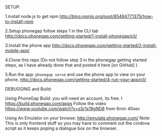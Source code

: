 SETUP:

1.install node.js to get npm  http://blog.npmjs.org/post/85484771375/how-to-install-npm

2.Setup phonegap follow steps 1 in the CLI tab http://docs.phonegap.com/getting-started/1-install-phonegap/cli/

3.Install the phone app http://docs.phonegap.com/getting-started/2-install-mobile-app/

4.Clone this repo (Do not follow step 3 in the phonegap getting started steps, as I have already done that and posted it here [on GitHub] )

5.Run the app:  `phonegap serve` and use the phone app to view on your phone.
http://docs.phonegap.com/getting-started/4-run-your-app/cli/


DEBUGGING and Build:

Using PhoneGap Build:
you will need an account, its free. I
https://build.phonegap.com/apps
Follow the video https://www.youtube.com/watch?v=sSr1s19gND8 from 6min 40sec

Using An Emulator on your browse:
http://emulate.phonegap.com/
Note: This is only frontend stuff so you may have to comment out the cordova script as it keeps poping a dialogue box on the browser.
